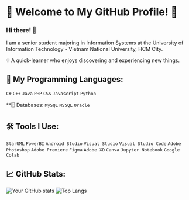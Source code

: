 # 🌟 Welcome to My GitHub Profile! 🌟

### Hi there! 👋

I am a senior student majoring in Information Systems at the University of Information Technology - Vietnam National University, HCM City.

💡 A quick-learner who enjoys discovering and experiencing new things. 

## 🔧 My Programming Languages:
`C#` `C++` `Java` `PHP` `CSS` `Javascript` `Python`

**🗄️ Databases:
`MySQL` `MSSQL` `Oracle`

## 🛠️ Tools I Use:
`StarUML` `PowerBI` `Android Studio` `Visual Studio` `Visual Studio Code` `Adobe Photoshop` `Adobe Premiere` `Figma` `Adobe XD` `Canva` `Jupyter Notebook` `Google Colab`


## 📈 GitHub Stats:
![Your GitHub stats](https://github-readme-stats.vercel.app/api?username=mietheweirdo&show_icons=true&theme=radical)
![Top Langs](https://github-readme-stats.vercel.app/api/top-langs/?username=mietheweirdo&layout=compact&theme=radical)

<!---
mietheweirdo/mietheweirdo is a ✨ special ✨ repository because its `README.md` (this file) appears on your GitHub profile.
You can click the Preview link to take a look at your changes.
--->
